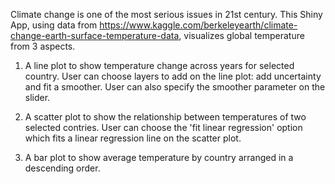 Climate change is one of the most serious issues in 21st century. This Shiny App, using data from 
https://www.kaggle.com/berkeleyearth/climate-change-earth-surface-temperature-data, 
visualizes global temperature from 3 aspects.


1. A line plot to show temperature change across years for selected country. User can choose layers to add on the line plot:
add uncertainty and fit a smoother. User can also specify the smoother parameter on the slider.

2. A scatter plot to show the relationship between temperatures of two selected contries. User can choose the 
'fit linear regression' option which fits a linear regression line on the scatter plot.

3. A bar plot to show average temperature by country arranged in a descending order.
